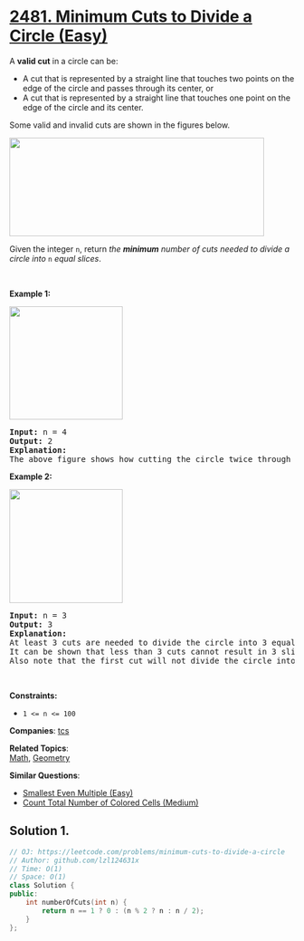 # [2481. Minimum Cuts to Divide a Circle (Easy)](https://leetcode.com/problems/minimum-cuts-to-divide-a-circle)

<p>A <strong>valid cut</strong> in a circle can be:</p>
<ul>
	<li>A cut that is represented by a straight line that touches two points on the edge of the circle and passes through its center, or</li>
	<li>A cut that is represented by a straight line that touches one point on the edge of the circle and its center.</li>
</ul>
<p>Some valid and invalid cuts are shown in the figures below.</p>
<img alt="" src="https://assets.leetcode.com/uploads/2022/10/29/alldrawio.png" style="width: 450px; height: 174px;">
<p>Given the integer <code>n</code>, return <em>the <strong>minimum</strong> number of cuts needed to divide a circle into </em><code>n</code><em> equal slices</em>.</p>
<p>&nbsp;</p>
<p><strong class="example">Example 1:</strong></p>
<img alt="" src="https://assets.leetcode.com/uploads/2022/10/24/11drawio.png" style="width: 200px; height: 200px;">
<pre><strong>Input:</strong> n = 4
<strong>Output:</strong> 2
<strong>Explanation:</strong> 
The above figure shows how cutting the circle twice through the middle divides it into 4 equal slices.
</pre>
<p><strong class="example">Example 2:</strong></p>
<img alt="" src="https://assets.leetcode.com/uploads/2022/10/24/22drawio.png" style="width: 200px; height: 201px;">
<pre><strong>Input:</strong> n = 3
<strong>Output:</strong> 3
<strong>Explanation:</strong>
At least 3 cuts are needed to divide the circle into 3 equal slices. 
It can be shown that less than 3 cuts cannot result in 3 slices of equal size and shape.
Also note that the first cut will not divide the circle into distinct parts.
</pre>
<p>&nbsp;</p>
<p><strong>Constraints:</strong></p>
<ul>
	<li><code>1 &lt;= n &lt;= 100</code></li>
</ul>

**Companies**:
[tcs](https://leetcode.com/company/tcs)

**Related Topics**:  
[Math](https://leetcode.com/tag/math/), [Geometry](https://leetcode.com/tag/geometry/)

**Similar Questions**:
* [Smallest Even Multiple (Easy)](https://leetcode.com/problems/smallest-even-multiple/)
* [Count Total Number of Colored Cells (Medium)](https://leetcode.com/problems/count-total-number-of-colored-cells/)

## Solution 1.

```cpp
// OJ: https://leetcode.com/problems/minimum-cuts-to-divide-a-circle
// Author: github.com/lzl124631x
// Time: O(1)
// Space: O(1)
class Solution {
public:
    int numberOfCuts(int n) {
        return n == 1 ? 0 : (n % 2 ? n : n / 2);
    }
};
```